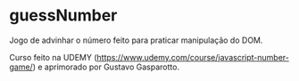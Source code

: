 # guessNumber

Jogo de advinhar o número feito para praticar manipulação do DOM.

Curso feito na UDEMY (https://www.udemy.com/course/javascript-number-game/) e aprimorado por Gustavo Gasparotto.
